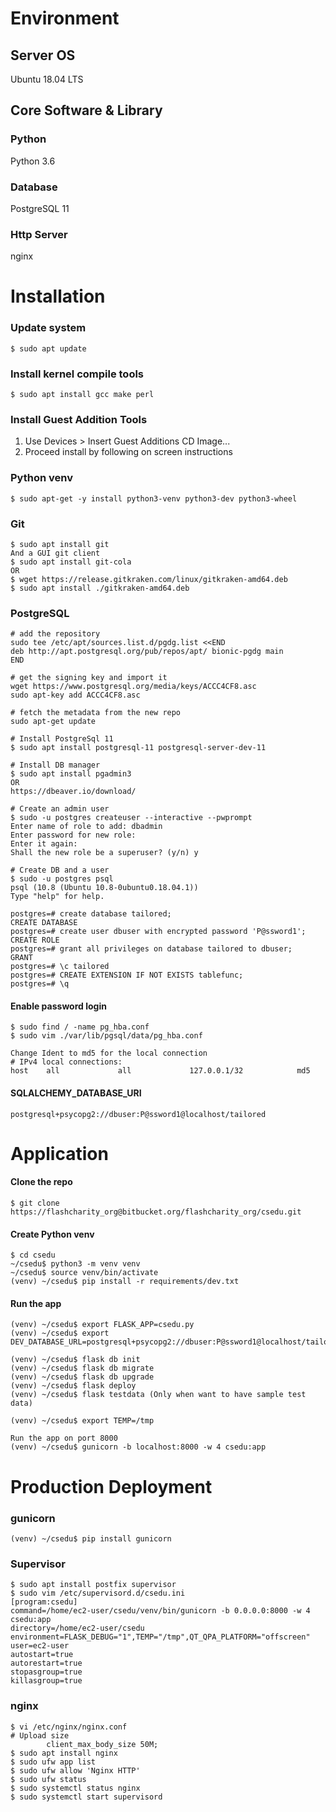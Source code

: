 # Environment
## Server OS
Ubuntu 18.04 LTS
## Core Software & Library
### Python
Python 3.6
### Database
PostgreSQL 11
### Http Server
nginx

# Installation
### Update system
```
$ sudo apt update

```
### Install kernel compile tools
```
$ sudo apt install gcc make perl
```
### Install Guest Addition Tools
1. Use Devices >  Insert Guest Additions CD Image...
2. Proceed install by following on screen instructions
### Python venv
```
$ sudo apt-get -y install python3-venv python3-dev python3-wheel
```
### Git
```
$ sudo apt install git
And a GUI git client
$ sudo apt install git-cola
OR
$ wget https://release.gitkraken.com/linux/gitkraken-amd64.deb
$ sudo apt install ./gitkraken-amd64.deb
```
### PostgreSQL
```
# add the repository
sudo tee /etc/apt/sources.list.d/pgdg.list <<END
deb http://apt.postgresql.org/pub/repos/apt/ bionic-pgdg main
END

# get the signing key and import it
wget https://www.postgresql.org/media/keys/ACCC4CF8.asc
sudo apt-key add ACCC4CF8.asc

# fetch the metadata from the new repo
sudo apt-get update

# Install PostgreSql 11
$ sudo apt install postgresql-11 postgresql-server-dev-11

# Install DB manager
$ sudo apt install pgadmin3
OR
https://dbeaver.io/download/ 

# Create an admin user
$ sudo -u postgres createuser --interactive --pwprompt
Enter name of role to add: dbadmin
Enter password for new role: 
Enter it again: 
Shall the new role be a superuser? (y/n) y

# Create DB and a user
$ sudo -u postgres psql
psql (10.8 (Ubuntu 10.8-0ubuntu0.18.04.1))
Type "help" for help.

postgres=# create database tailored;
CREATE DATABASE
postgres=# create user dbuser with encrypted password 'P@ssword1';
CREATE ROLE
postgres=# grant all privileges on database tailored to dbuser;
GRANT
postgres=# \c tailored
postgres=# CREATE EXTENSION IF NOT EXISTS tablefunc;
postgres=# \q
```
#### Enable password login
```
$ sudo find / -name pg_hba.conf
$ sudo vim ./var/lib/pgsql/data/pg_hba.conf

Change Ident to md5 for the local connection
# IPv4 local connections:
host    all             all             127.0.0.1/32            md5
```
#### SQLALCHEMY_DATABASE_URI 
```
postgresql+psycopg2://dbuser:P@ssword1@localhost/tailored
```
# Application
#### Clone the repo
```
$ git clone https://flashcharity_org@bitbucket.org/flashcharity_org/csedu.git
```
#### Create Python venv
```
$ cd csedu
~/csedu$ python3 -m venv venv
~/csedu$ source venv/bin/activate
(venv) ~/csedu$ pip install -r requirements/dev.txt
```
#### Run the app
```
(venv) ~/csedu$ export FLASK_APP=csedu.py
(venv) ~/csedu$ export DEV_DATABASE_URL=postgresql+psycopg2://dbuser:P@ssword1@localhost/tailored

(venv) ~/csedu$ flask db init
(venv) ~/csedu$ flask db migrate
(venv) ~/csedu$ flask db upgrade
(venv) ~/csedu$ flask deploy
(venv) ~/csedu$ flask testdata (Only when want to have sample test data)

(venv) ~/csedu$ export TEMP=/tmp

Run the app on port 8000
(venv) ~/csedu$ gunicorn -b localhost:8000 -w 4 csedu:app
```
# Production Deployment
### gunicorn
```
(venv) ~/csedu$ pip install gunicorn
```
### Supervisor
```
$ sudo apt install postfix supervisor
$ sudo vim /etc/supervisord.d/csedu.ini
[program:csedu]
command=/home/ec2-user/csedu/venv/bin/gunicorn -b 0.0.0.0:8000 -w 4 csedu:app
directory=/home/ec2-user/csedu
environment=FLASK_DEBUG="1",TEMP="/tmp",QT_QPA_PLATFORM="offscreen"
user=ec2-user
autostart=true
autorestart=true
stopasgroup=true
killasgroup=true

```
### nginx
```
$ vi /etc/nginx/nginx.conf
# Upload size
        client_max_body_size 50M;
$ sudo apt install nginx
$ sudo ufw app list
$ sudo ufw allow 'Nginx HTTP'
$ sudo ufw status
$ sudo systemctl status nginx
$ sudo systemctl start supervisord
```
